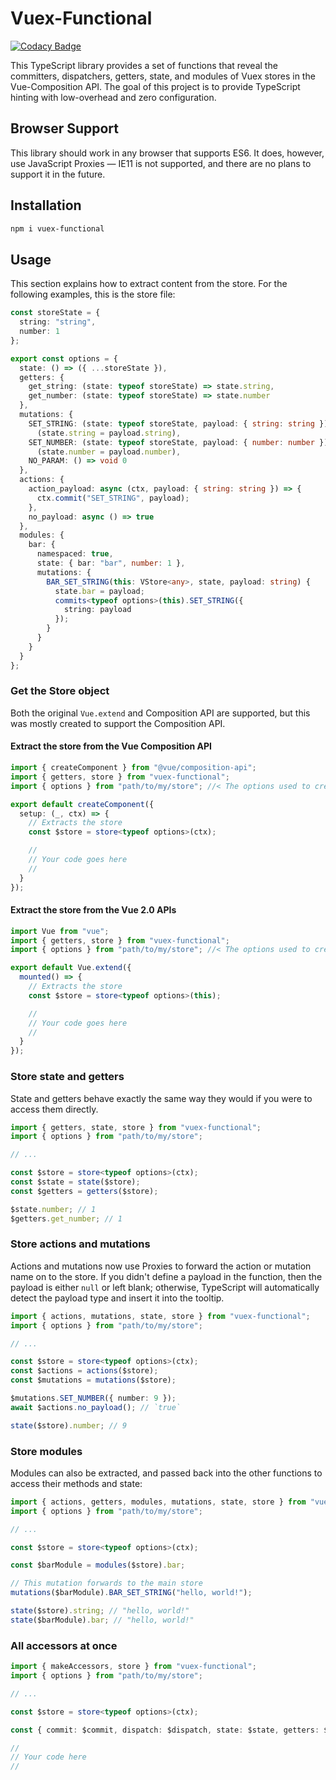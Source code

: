 # Vuex-Functional

[![Codacy Badge](https://api.codacy.com/project/badge/Grade/2ec0befb33e6426bb85f60038fe62ca3)](https://www.codacy.com/manual/stevethedev/vuex-functional?utm_source=github.com&amp;utm_medium=referral&amp;utm_content=stevethedev/vuex-functional&amp;utm_campaign=Badge_Grade)

This TypeScript library provides a set of functions that reveal the committers,
dispatchers, getters, state, and modules of Vuex stores in the Vue-Composition
API. The goal of this project is to provide TypeScript hinting with low-overhead
and zero configuration.

## Browser Support

This library should work in any browser that supports ES6. It does, however, use
JavaScript Proxies — IE11 is not supported, and there are no plans to support it
in the future.

## Installation

```bash
npm i vuex-functional
```

## Usage

This section explains how to extract content from the store. For the following examples, this is the store file:

```typescript
const storeState = {
  string: "string",
  number: 1
};

export const options = {
  state: () => ({ ...storeState }),
  getters: {
    get_string: (state: typeof storeState) => state.string,
    get_number: (state: typeof storeState) => state.number
  },
  mutations: {
    SET_STRING: (state: typeof storeState, payload: { string: string }) =>
      (state.string = payload.string),
    SET_NUMBER: (state: typeof storeState, payload: { number: number }) =>
      (state.number = payload.number),
    NO_PARAM: () => void 0
  },
  actions: {
    action_payload: async (ctx, payload: { string: string }) => {
      ctx.commit("SET_STRING", payload);
    },
    no_payload: async () => true
  },
  modules: {
    bar: {
      namespaced: true,
      state: { bar: "bar", number: 1 },
      mutations: {
        BAR_SET_STRING(this: VStore<any>, state, payload: string) {
          state.bar = payload;
          commits<typeof options>(this).SET_STRING({
            string: payload
          });
        }
      }
    }
  }
};
```

### Get the Store object

Both the original `Vue.extend` and Composition API are supported, but this was
mostly created to support the Composition API.

#### Extract the store from the Vue Composition API

```typescript
import { createComponent } from "@vue/composition-api";
import { getters, store } from "vuex-functional";
import { options } from "path/to/my/store"; //< The options used to create the store

export default createComponent({
  setup: (_, ctx) => {
    // Extracts the store
    const $store = store<typeof options>(ctx);

    //
    // Your code goes here
    //
  }
});
```

#### Extract the store from the Vue 2.0 APIs

```typescript
import Vue from "vue";
import { getters, store } from "vuex-functional";
import { options } from "path/to/my/store"; //< The options used to create the store

export default Vue.extend({
  mounted() => {
    // Extracts the store
    const $store = store<typeof options>(this);

    //
    // Your code goes here
    //
  }
});
```

### Store state and getters

State and getters behave exactly the same way they would if you were to access
them directly.

```typescript
import { getters, state, store } from "vuex-functional";
import { options } from "path/to/my/store";

// ...

const $store = store<typeof options>(ctx);
const $state = state($store);
const $getters = getters($store);

$state.number; // 1
$getters.get_number; // 1
```

### Store actions and mutations

Actions and mutations now use Proxies to forward the action or mutation name on
to the store. If you didn't define a payload in the function, then the payload
is either `null` or left blank; otherwise, TypeScript will automatically detect
the payload type and insert it into the tooltip.

```typescript
import { actions, mutations, state, store } from "vuex-functional";
import { options } from "path/to/my/store";

// ...

const $store = store<typeof options>(ctx);
const $actions = actions($store);
const $mutations = mutations($store);

$mutations.SET_NUMBER({ number: 9 });
await $actions.no_payload(); // `true`

state($store).number; // 9
```

### Store modules

Modules can also be extracted, and passed back into the other functions to
access their methods and state:

```typescript
import { actions, getters, modules, mutations, state, store } from "vuex-functional";
import { options } from "path/to/my/store";

// ...

const $store = store<typeof options>(ctx);

const $barModule = modules($store).bar;

// This mutation forwards to the main store
mutations($barModule).BAR_SET_STRING("hello, world!");

state($store).string; // "hello, world!"
state($barModule).bar; // "hello, world!"
```

### All accessors at once

```typescript
import { makeAccessors, store } from "vuex-functional";
import { options } from "path/to/my/store";

// ...

const $store = store<typeof options>(ctx);

const { commit: $commit, dispatch: $dispatch, state: $state, getters: $getters } = makeAccessors($store);

//
// Your code here
//
```